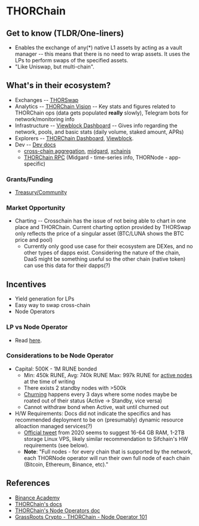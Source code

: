 # THORChain

## Get to know (TLDR/One-liners)
- Enables the exchange of any(*) native L1 assets by acting as a vault manager -- this means that there is no need to wrap assets. It uses the LPs to perform swaps of the specified assets.
- "Like Uniswap, but multi-chain".

## What's in their ecosystem?
- Exchanges -- [THORSwap](https://thorswap.finance/)
- Analytics -- [THORChain Vision](https://thorchain.vision/console) -- Key stats and figures related to THORChain ops (data gets populated **really** slowly), Telegram bots for network/monitoring info
- Infrastructure -- [Viewblock Dashboard](https://dash.viewblock.io/d/thorchain) -- Gives info regarding the network, pools, and basic stats (daily volume, staked amount, APRs)
- Explorers -- [THORChain Dashboard](https://thorchain.net/dashboard), [Viewblock](https://viewblock.io/thorchain).
- Dev -- [Dev docs](https://dev.thorchain.org/thorchain-dev/) 
    - [cross-chain aggregation](https://dev.thorchain.org/thorchain-dev/aggregators), [midgard](https://gitlab.com/thorchain/midgard), [xchainjs](https://xchainjs.org/)
    - [THORChain RPC](https://dev.thorchain.org/thorchain-dev/wallets/connecting-to-thorchain) (Midgard - time-series info, THORNode - app-specific)

### Grants/Funding
- [Treasury/Community](https://thorchain.org/ecosystem/project-funding#treasury)

### Market Opportunity
- Charting -- Crosschain has the issue of not being able to chart in one place and THORChain. Current charting option provided by THORSwap only reflects the price of a singular asset (BTC/LUNA shows the BTC price and pool)
    - Currently only good use case for their ecosystem are DEXes, and no other types of dapps exist. Considering the nature of the chain, DaaS might be something useful so the other chain (native token) can use this data for their dapps(?)

## Incentives
- Yield generation for LPs
- Easy way to swap cross-chain
- Node Operators

### LP vs Node Operator
- Read [here](https://erikvoorhees.medium.com/an-introduction-to-thorchain-for-bitcoiners-3f621bf0028e#:~:text=THORnodes%20are%20strongly,and%20toward%20THORnodes).

### Considerations to be Node Operator
- Capital: 500K - 1M RUNE bonded 
    - Min: 450k RUNE, Avg: 740k RUNE Max: 997k RUNE for [active nodes](https://thorchain.net/nodes) at the time of writing
    - There exists 2 standby nodes with >500k
    - [Churning](https://docs.thorchain.org/thornodes/overview#churning) happens every 3 days where some nodes maybe be roated out of their status (Active -> Standby, vice versa)
    - Cannot withdraw bond when Active, wait until churned out
- H/W Requirements: Docs did not indicate the specifics and has recommended deployment to be on (presumably) dynamic resource alloaction managed services(?)
    - [Official tweet](https://twitter.com/THORChain/status/1212262485299888128) from 2020 seems to suggest 16-64 GB RAM, 1-2TB storage Linux VPS, likely similar recommendation to Sifchain's HW requirements (see below).
    - **Note**: "Full nodes - for every chain that is supported by the network, each THORNode operator will run their own full node of each chain (Bitcoin, Ethereum, Binance, etc)."


## References
- [Binance Academy](https://academy.binance.com/en/articles/what-is-thorchain-rune)
- [THORChain's docs](https://docs.thorchain.org/ecosystem)
- [THORChain's Node Operators doc](https://thorchain.org/community-roles/node-operators#docs)
- [GrassRoots Crypto - THORChain - Node Operator 101](https://www.youtube.com/watch?v=XXYXNAolPEU) 

